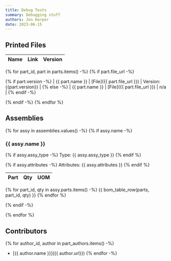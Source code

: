 ```yaml
---
title: Debug Tests
summary: Debugging stuff
authors: Jon Harper
date: 2023-06-15
---
```


## Printed Files

| Name | Link | Version |
|------|------|---------|
{% for part_id, part in parts.items() -%}
{% if part.file_url -%}

{% if part.version -%}
| {{ part.name }} | [File]({{ part.file_url }}) | Version: {{part.version}} |
{% else -%}
| {{ part.name }} | [File]({{ part.file_url }}) | n/a |
{% endif -%}

{% endif -%}
{% endfor %}

## Assemblies

{% for assy in assemblies.values() -%}
{% if assy.name -%}

### {{ assy.name }}

{% if assy.assy_type -%}
Type: {{ assy.assy_type }}
{% endif %}

{% if assy.attributes -%}
Attributes: {{ assy.attributes }}
{% endif %}

| Part | Qty | UOM |
|------|-----|-----|
{% for part_id, qty in assy.parts.items() -%}
{{ bom_table_row(parts, part_id, qty) }}
{% endfor %}

{% endif -%}

{% endfor %}

## Contributors

{% for author_id, author in part_authors.items() -%}
- [{{ author.name }}]({{ author.url}})
{% endfor -%}
